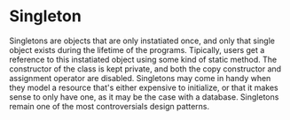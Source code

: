 # Singleton
Singletons are objects that are only instatiated once, and only that single object exists during the lifetime
of the programs. Tipically, users get a reference to this instatiated object using some kind of static method.
The constructor of the class is kept private, and both the copy constructor and assignment operator are
disabled.
Singletons may come in handy when they model a resource that's either expensive to initialize, or that
it makes sense to only have one, as it may be the case with a database. Singletons remain one of the most
controversials design patterns.

